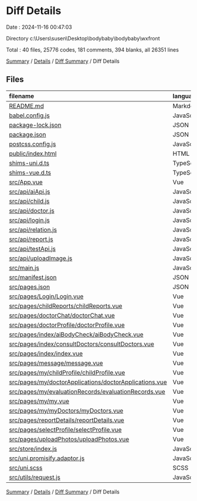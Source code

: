 # Diff Details

Date : 2024-11-16 00:47:03

Directory c:\\Users\\susen\\Desktop\\bodybaby\\bodybaby\\wxfront

Total : 40 files,  25776 codes, 181 comments, 394 blanks, all 26351 lines

[Summary](results.md) / [Details](details.md) / [Diff Summary](diff.md) / Diff Details

## Files
| filename | language | code | comment | blank | total |
| :--- | :--- | ---: | ---: | ---: | ---: |
| [README.md](/README.md) | Markdown | 19 | 0 | 4 | 23 |
| [babel.config.js](/babel.config.js) | JavaScript | 71 | 0 | 11 | 82 |
| [package-lock.json](/package-lock.json) | JSON | 22,356 | 0 | 1 | 22,357 |
| [package.json](/package.json) | JSON | 107 | 0 | 1 | 108 |
| [postcss.config.js](/postcss.config.js) | JavaScript | 27 | 0 | 1 | 28 |
| [public/index.html](/public/index.html) | HTML | 21 | 1 | 3 | 25 |
| [shims-uni.d.ts](/shims-uni.d.ts) | TypeScript | 7 | 4 | 1 | 12 |
| [shims-vue.d.ts](/shims-vue.d.ts) | TypeScript | 4 | 0 | 1 | 5 |
| [src/App.vue](/src/App.vue) | Vue | 34 | 6 | 6 | 46 |
| [src/api/aiApi.js](/src/api/aiApi.js) | JavaScript | 18 | 0 | 2 | 20 |
| [src/api/child.js](/src/api/child.js) | JavaScript | 88 | 5 | 18 | 111 |
| [src/api/doctor.js](/src/api/doctor.js) | JavaScript | 18 | 2 | 3 | 23 |
| [src/api/login.js](/src/api/login.js) | JavaScript | 43 | 4 | 10 | 57 |
| [src/api/relation.js](/src/api/relation.js) | JavaScript | 11 | 1 | 2 | 14 |
| [src/api/report.js](/src/api/report.js) | JavaScript | 34 | 0 | 2 | 36 |
| [src/api/testApi.js](/src/api/testApi.js) | JavaScript | 38 | 42 | 5 | 85 |
| [src/api/uploadImage.js](/src/api/uploadImage.js) | JavaScript | 27 | 0 | 4 | 31 |
| [src/main.js](/src/main.js) | JavaScript | 11 | 0 | 4 | 15 |
| [src/manifest.json](/src/manifest.json) | JSON | 71 | 0 | 5 | 76 |
| [src/pages.json](/src/pages.json) | JSON | 138 | 0 | 2 | 140 |
| [src/pages/Login/Login.vue](/src/pages/Login/Login.vue) | Vue | 146 | 59 | 33 | 238 |
| [src/pages/childReports/childReports.vue](/src/pages/childReports/childReports.vue) | Vue | 224 | 0 | 22 | 246 |
| [src/pages/doctorChat/doctorChat.vue](/src/pages/doctorChat/doctorChat.vue) | Vue | 200 | 3 | 17 | 220 |
| [src/pages/doctorProfile/doctorProfile.vue](/src/pages/doctorProfile/doctorProfile.vue) | Vue | 139 | 1 | 17 | 157 |
| [src/pages/index/aiBodyCheck/aiBodyCheck.vue](/src/pages/index/aiBodyCheck/aiBodyCheck.vue) | Vue | 79 | 0 | 9 | 88 |
| [src/pages/index/consultDoctors/consultDoctors.vue](/src/pages/index/consultDoctors/consultDoctors.vue) | Vue | 132 | 0 | 19 | 151 |
| [src/pages/index/index.vue](/src/pages/index/index.vue) | Vue | 148 | 3 | 16 | 167 |
| [src/pages/message/message.vue](/src/pages/message/message.vue) | Vue | 137 | 1 | 16 | 154 |
| [src/pages/my/childProfile/childProfile.vue](/src/pages/my/childProfile/childProfile.vue) | Vue | 243 | 3 | 24 | 270 |
| [src/pages/my/doctorApplications/doctorApplications.vue](/src/pages/my/doctorApplications/doctorApplications.vue) | Vue | 137 | 0 | 14 | 151 |
| [src/pages/my/evaluationRecords/evaluationRecords.vue](/src/pages/my/evaluationRecords/evaluationRecords.vue) | Vue | 122 | 0 | 13 | 135 |
| [src/pages/my/my.vue](/src/pages/my/my.vue) | Vue | 137 | 11 | 16 | 164 |
| [src/pages/my/myDoctors/myDoctors.vue](/src/pages/my/myDoctors/myDoctors.vue) | Vue | 126 | 0 | 13 | 139 |
| [src/pages/reportDetails/reportDetails.vue](/src/pages/reportDetails/reportDetails.vue) | Vue | 165 | 1 | 18 | 184 |
| [src/pages/selectProfile/selectProfile.vue](/src/pages/selectProfile/selectProfile.vue) | Vue | 132 | 0 | 13 | 145 |
| [src/pages/uploadPhotos/uploadPhotos.vue](/src/pages/uploadPhotos/uploadPhotos.vue) | Vue | 181 | 4 | 24 | 209 |
| [src/store/index.js](/src/store/index.js) | JavaScript | 100 | 2 | 5 | 107 |
| [src/uni.promisify.adaptor.js](/src/uni.promisify.adaptor.js) | JavaScript | 10 | 0 | 0 | 10 |
| [src/uni.scss](/src/uni.scss) | SCSS | 37 | 25 | 15 | 77 |
| [src/utils/request.js](/src/utils/request.js) | JavaScript | 38 | 3 | 4 | 45 |

[Summary](results.md) / [Details](details.md) / [Diff Summary](diff.md) / Diff Details